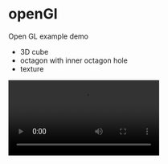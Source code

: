 # openGl
Open GL example demo

- 3D cube
- octagon with inner octagon hole
- texture

![X Text](https://github.com/xvadsan/openGl/blob/master/video.mp4)
